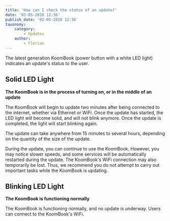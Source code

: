 ```yaml
---
title: 'How can I check the status of an update?'
date: '02-05-2018 12:36'
publish_date: '02-05-2018 12:36'
taxonomy:
    category:
        - Updates
    author:
        - Florian
---
```


The latest generation KoomBook (power button with a white LED light) indicates an update's status to the user.  

## Solid LED Light
**The KoomBook is in the process of turning on, or in the middle of an update**

The KoomBook will begin to update two minutes after being connected to the internet, whether via Ethernet or WiFi.  Once the update has started, the LED light will become solid, and will not blink anymore.  Once the update is completed, the light will start blinking again.

The update can take anywhere from 15 minutes to several hours, depending on the quantity of the size of the update.

During the update, you can continue to use the KoomBook.  However, you may notice slower speeds, and some services will be automatically restarted during the update.  The KoomBook's WiFi connection may also temporarily be lost.  Thus, we recommend you do not attempt to carry out important tasks while the KoomBook is updating.

## Blinking LED Light
**The KoomBook is functioning normally**

The KoomBook is functioning normally, and no update is underway.  Users can connect to the KoomBook's WiFi.
